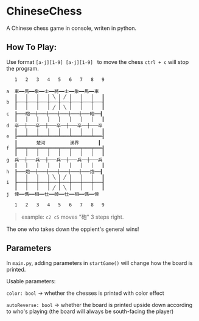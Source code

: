﻿# ChineseChess
A Chinese chess game in console, writen in python.

## How To Play:

Use format `[a-j][1-9] [a-j][1-9] ` to move the chess
`ctrl + c` will stop the program.

```
   1   2   3   4   5   6   7   8   9   

a  車━━馬━━象━━士━━將━━士━━象━━馬━━車
   ┃   │   │   │ ╲ │ ╱ │   │   │   ┃
b  ┠───┼───┼───┼───┼───┼───┼───┼───┨
   ┃   │   │   │ ╱ │ ╲ │   │   │   ┃
c  ┠───砲──┼───┼───┼───┼───┼───砲──┨
   ┃   │   │   │   │   │   │   │   ┃
d  卒──┼───卒──┼───卒──┼───卒──┼───卒
   ┃   │   │   │   │   │   │   │   ┃
e  ┠═══╧═══╧═══╧═══╧═══╧═══╧═══╧═══┨
   ┃       楚河         漢界       ┃
f  ┠═══╤═══╤═══╤═══╤═══╤═══╤═══╤═══┨
   ┃   │   │   │   │   │   │   │   ┃
g  兵──┼───兵──┼───兵──┼───兵──┼───兵
   ┃   │   │   │   │   │   │   │   ┃
h  ┠───炮──┼───┼───┼───┼───┼───炮──┨
   ┃   │   │   │ ╲ │ ╱ │   │   │   ┃
i  ┠───┼───┼───┼───┼───┼───┼───┼───┨
   ┃   │   │   │ ╱ │ ╲ │   │   │   ┃
j  俥━━傌━━相━━仕━━帥━━仕━━相━━傌━━俥

   1   2   3   4   5   6   7   8   9   
```
> example: `c2 c5` moves "砲" 3 steps right.

The one who takes down the oppient's general wins!



## Parameters

In `main.py`, adding parameters in `startGame()` will change how the board is printed.

Usable parameters:

`color: bool` -> whether the chesses is printed with color effect

`autoReverse: bool` -> whether the board is printed upside down according to who's playing (the board will always be south-facing the player)